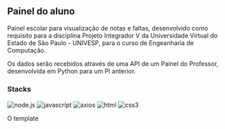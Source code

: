 ## Painel do aluno

Painel escolar para visualização de notas e faltas, desenvolvido como requisito para a disciplina Projeto Integrador V da Universidade Virtual do Estado de São Paulo - UNIVESP, para o curso de Engeanharia de Computação.

Os dados serão recebidos através de uma API de um Painel do Professor, desenvolvida em Python para um PI anterior.

### Stacks

<p align="left">
    <img align="center" src="https://img.shields.io/badge/-Node.js-05122A?style=flat&logo=node.js" alt="node.js"/>
    <img align="center" src="https://img.shields.io/badge/-JavaScript-05122A?style=flat&logo=javascript" alt="javascript"/>
    <img align="center" src="https://img.shields.io/badge/-Axios-05122A?style=flat&logo=axios" alt="axios"/>
    <img align="center" src="https://img.shields.io/badge/-HTML5-05122A?style=flat&logo=html5" alt="html"/>
    <img align="center" src="https://img.shields.io/badge/-CSS3-05122A?style=flat&logo=CSS3" alt="css3"/>
</p>

O template 



